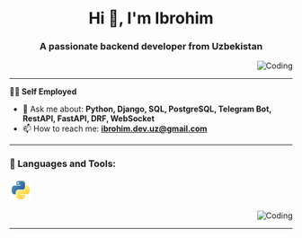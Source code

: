 <h1 align="center">Hi 👋, I'm Ibrohim</h1>
<h3 align="center">A passionate backend developer from Uzbekistan</h3>

<p align="right">
  <img alt="Coding" width="300" src="https://camo.githubusercontent.com/abe04c0b2ccc0e7fd667754085402171c38295caa13c50d2832274832442a99/68747470733">
</p>

---

**👨‍💻 Self Employed**

- 💬 Ask me about: **Python, Django, SQL, PostgreSQL, Telegram Bot, RestAPI, FastAPI, DRF, WebSocket**
- 📫 How to reach me: **ibrohim.dev.uz@gmail.com**

---

<h3 align="left">🧰 Languages and Tools:</h3>
<p align="left">
  <a href="https://www.python.org" target="_blank" rel="noreferrer">
    <img src="https://raw.githubusercontent.com/devicons/devicon/master/icons/python/python-original.svg" alt="python" width="40" height="40"/>
  </a>
</p>

<p align="right">
  <img alt="Coding" width="900" src="https://camo.githubusercontent.com/14a646a2ab516c4af8961aa726117a10597be3f0e8d2711d716217fd544a2bd5/68747470733">
</p>

---

<!--
**ibrohim0117/ibrohim0117** is a ✨ _special_ ✨ repository because its `README.md` (this file) appears on your GitHub profile.

Here are some ideas to get you started:

- 🔭 I’m currently working on ...
- 🌱 I’m currently learning ...
- 👯 I’m looking to collaborate on ...
- 🤔 I’m looking for help with ...
- 💬 Ask me about ...
- 📫 How to reach me: ...
- 😄 Pronouns: ...
- ⚡ Fun fact: ...
-->
